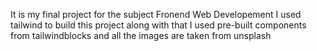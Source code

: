 It is my final project for the subject Fronend Web Developement
I used tailwind to build this project
along with that I used pre-built components from tailwindblocks
and all the images are taken from unsplash 
